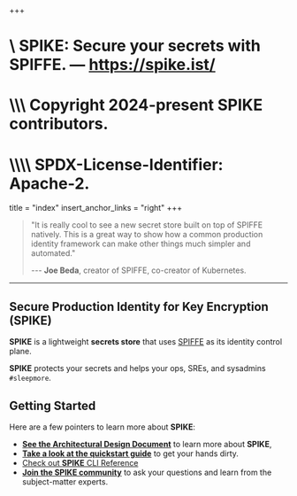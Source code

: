 +++
#    \\ SPIKE: Secure your secrets with SPIFFE. — https://spike.ist/
#  \\\\\ Copyright 2024-present SPIKE contributors.
# \\\\\\\ SPDX-License-Identifier: Apache-2.

title = "index"
insert_anchor_links = "right"
+++

> "It is really cool to see a new secret store built on top of SPIFFE
> natively. This is a great way to show how a common production
> identity framework can make other things much simpler and automated."
>
> --- **Joe Beda**, creator of SPIFFE, co-creator of Kubernetes.

----

## Secure Production Identity for Key Encryption (SPIKE)

**SPIKE** is a lightweight **secrets store** that uses [SPIFFE][spiffe]
as its identity control plane.

**SPIKE** protects your secrets and helps your ops, SREs, and sysadmins
`#sleepmore`.

## Getting Started

Here are a few pointers to learn more about **SPIKE**:

* [**See the Architectural Design Document**][architecture] to learn more
  about **SPIKE**,
* [**Take a look at the quickstart guide**][quickstart] to get your hands
  dirty.
* [Check out **SPIKE** CLI Reference][cli]
* [**Join the SPIKE community**][community] to ask your questions and 
  learn from the subject-matter experts.

[spiffe]: https://spiffe.io/ "Turtle Power"
[architecture]: @/architecture/system-overview.md "SPIKE Architecture"
[quickstart]: @/getting-started/quickstart.md "SPIKE Quickstart"
[community]: @/community/hello.md "Open Source is better together."
[cli]: @/usage/commands/_index.md
[github]: https://github.com/spiffe/spike